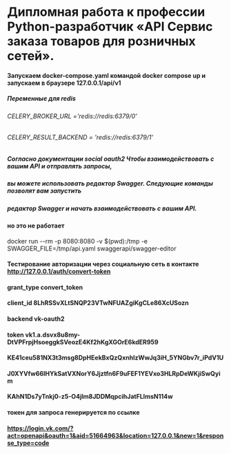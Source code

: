 # Дипломная работа к профессии Python-разработчик «API Сервис заказа товаров для розничных сетей».

#### Запускаем docker-compose.yaml командой docker compose up и запускаем в браузере 127.0.0.1/api/v1




##### Переменные для redis

###### CELERY_BROKER_URL ='redis://redis:6379/0'
###### CELERY_RESULT_BACKEND = 'redis://redis:6379/1'

##### Согласно документации social oauth2 Чтобы взаимодействовать с вашим API и отправлять запросы,
##### вы можете использовать редактор Swagger. Следующие команды позволят вам запустить
##### редактор Swagger и начать взаимодействовать с вашим API.

#### но это не работает
docker run --rm -p 8080:8080 -v $(pwd):/tmp -e SWAGGER_FILE=/tmp/api.yaml swaggerapi/swagger-editor

#### Тестирование авторизации  через социальную сеть в контакте http://127.0.0.1/auth/convert-token

#### grant_type        convert_token
#### client_id         8LhRSSvXLtSNQP23VTwNFUAZgiKgCLe86XcUSozn
#### backend           vk-oauth2
#### token             vk1.a.dsvx8u8my-DtVPFrpjHsoeggkSVeozE4Kf2hKgXGOrE6kdER959
####                     KE41ceu581NX3t3msg8DpHEekBxQzQxnhlzWwJq3iH_5YNGbv7r_iPdV1U
####                     J0XYVfw66IHYkSatVXNorY6Jjztfn6F9uFEF1YEVxo3HLRpDeWKjiSwQyim
####                     KAhN1Ds7yTnkj0-z5-O4jlm8JDDMqpcihJatFLlmsN114w 


#### токен для запроса генерируется по ссылке
#### https://login.vk.com/?act=openapi&oauth=1&aid=51664963&location=127.0.0.1&new=1&response_type=code